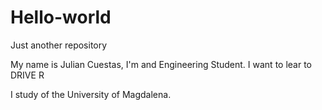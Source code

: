 # Hello-world
Just another repository

My name is Julian Cuestas, I'm and Engineering Student. I want to lear to DRIVE R

I study of the University of Magdalena.
